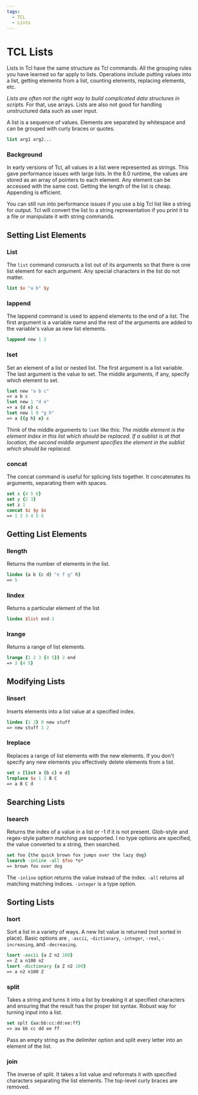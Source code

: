 ```yaml
---
tags:
  - TCL
  - Lists
---
```


# TCL Lists

Lists in Tcl have the same structure as Tcl commands. All the grouping rules you have learned so far apply to lists. Operations include putting values into a list, getting elements from a list, counting elements, replacing elements, etc.

*Lists are often not the right way to build complicated data structures in scripts.* For that, use arrays. Lists are also not good for handling unstructured data such as user input.

A list is a sequence of values. Elements are separated by whitespace and can be grouped with curly braces or quotes.

```tcl
list arg1 arg2...
```

### Background

In early versions of Tcl, all values in a list were represented as strings. This gave performance issues with large lists. In the 8.0 runtime, the values are stored as an array of pointers to each element. Any element can be accessed with the same cost. Getting the length of the list is cheap. Appending is efficient. 

You can still run into performance issues if you use a big Tcl list like a string for output. Tcl will convert the list to a string representation if you print it to a file or manipulate it with string commands.

## Setting List Elements

### List

The `list` command consructs a list out of its arguments so that there is one list element for each argument. Any special characters in the list do not matter.

```tcl
list $x "a b" $y
```

### lappend

The lappend command is used to append elements to the end of a list. The first argument is a variable name and the rest of the arguments are added to the variable's value as new list elements.

```tcl
lappend new 1 2
```

### lset

Set an element of a list or nested list. The first argument is a list variable. The last argument is the value to set. The middle arguments, if any, specify which element to set. 

```tcl
lset new "a b c"
=> a b c
lset new 1 "d e"
=> a {d e} c
lset new 1 0 "g h"
=> a {{g h} e} c
```

Think of the middle arguments to `lset` like this: *The middle element is the element index in this list which should be replaced. If a sublist is at that location, the second middle argument specifies the element in the sublist which should be replaced.*

### concat

The concat command is useful for splicing lists together. It concatenates its arguments, separating them with spaces.

```tcl
set x {4 5 6}
set y {2 3}
set z 1
concat $z $y $x
=> 1 2 3 4 5 6
```

## Getting List Elements

### llength

Returns the number of elements in the list.

```tcl
lindex {a b {c d} "e f g" h}
=> 5
```

### lindex

Returns a particular element of the list

```tcl
lindex $list end-1
```

### lrange

Returns a range of list elements.

```tcl
lrange {1 2 3 {4 5}} 2 end
=> 3 {4 5}
```

## Modifying Lists

### linsert

Inserts elements into a list value at a specified index.

```tcl
lindex {1 2} 0 new stuff
=> new stuff 1 2
```

### lreplace

Replaces a range of list elements with the new elements. If you don't specify any new elements you effectively delete elements from a list.

```tcl
set x [list a {b c} e d]
lreplace $x 1 2 B C
=> a B C d
```

## Searching Lists

### lsearch

Returns the index of a value in a list or -1 if it is not present. Glob-style and regex-style pattern matching are supported. I no type options are specified, the value converted to a string, then searched.

```tcl
set foo {the quick brown fox jumps over the lazy dog}
lsearch -inline -all $foo *o*
=> brown fox over dog
```

The `-inline` option returns the value instead of the index. `-all` returns all matching matching indices. `-integer` is a type option.

## Sorting Lists

### lsort

Sort a list in a variety of ways. A new list value is returned (not sorted in place). Basic options are , `-ascii`, `-dictionary`, `-integer`, `-real`, `-increasing`, and `-decreasing`.
```tcl
lsort -ascii {a Z n2 100}
=> Z a n100 n2
lsort -dictionary {a Z n2 100}
=> a n2 n100 Z
```

### split

Takes a string and turns it into a list by breaking it at specified characters and ensuring that the result has the proper list syntax. Robust way for turning input into a list.

```tcl
set splt {aa:bb:cc:dd:ee:ff}
=> aa bb cc dd ee ff
```

Pass an empty string as the delimiter option and split every letter into an element of the list.

### join

The inverse of split. It takes a list value and reformats it with specified characters separating the list elements. The top-level curly braces are removed. 